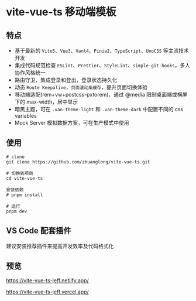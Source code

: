 # vite-vue-ts 移动端模板

## 特点
- 基于最新的 `Vite5`、`Vue3`、`Vant4`、`Pinia2`、`TypeScript`、`UnoCSS` 等主流技术开发
- 集成代码规范检查 `ESLint`、`Prettier`、`StyleLint`、`simple-git-hooks`，多人协作风格统一
- 路由守卫，集成登录和登出，登录状态持久化
- 动态 `Route Keepalive`，`页面滚动条缓存`，提升页面切换体验
- 移动端适配(rem+vw+postcss-pxtorem)，通过 @media 限制桌面端或横屏下的 max-width，居中显示
- 暗黑主题，可在 `.van-theme-light` 和 `.van-theme-dark` 中配置不同的 css variables
- Mock Server 模拟数据方案，可在生产模式中使用

## 使用

```
# clone
git clone https://github.com/zhuanglong/vite-vue-ts.git

# 切换到项目
cd vite-vue-ts

安装依赖
# pnpm install

# 运行
pnpm dev
```

## VS Code 配套插件

建议安装推荐插件来提高开发效率及代码格式化

## 预览

https://vite-vue-ts-jeff.netlify.app/

https://vite-vue-ts-jeff.vercel.app/
